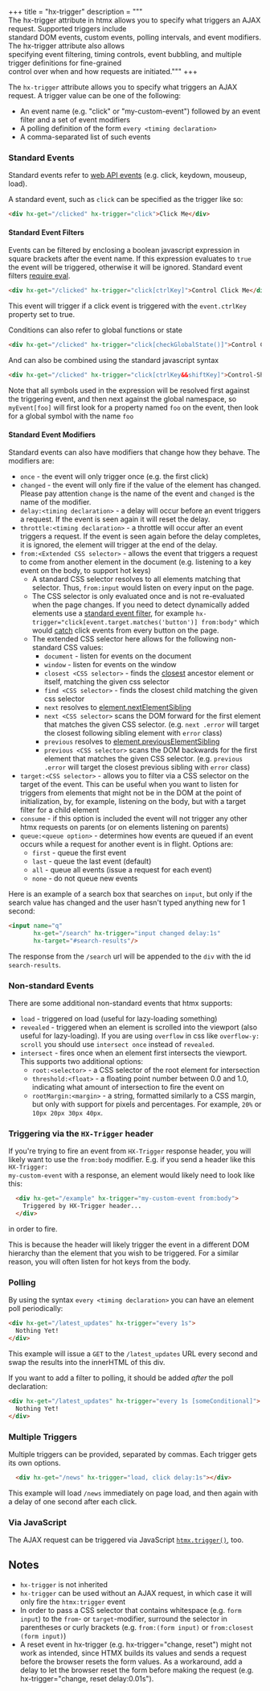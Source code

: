 +++
title = "hx-trigger"
description = """\
  The hx-trigger attribute in htmx allows you to specify what triggers an AJAX request. Supported triggers include \
  standard DOM events, custom events, polling intervals, and event modifiers. The hx-trigger attribute also allows \
  specifying event filtering, timing controls, event bubbling, and multiple trigger definitions for fine-grained \
  control over when and how requests are initiated."""
+++

The `hx-trigger` attribute allows you to specify what triggers an AJAX request.  A trigger
value can be one of the following:

* An event name (e.g. "click" or "my-custom-event") followed by an event filter and a set of event modifiers
* A polling definition of the form `every <timing declaration>`
* A comma-separated list of such events

### Standard Events

Standard events refer to [web API events](https://developer.mozilla.org/en-US/docs/Web/API/Element#events) (e.g. click, keydown, mouseup, load).

A standard event, such as `click` can be specified as the trigger like so:

```html
<div hx-get="/clicked" hx-trigger="click">Click Me</div>
```

#### Standard Event Filters

Events can be filtered by enclosing a boolean javascript expression in square brackets after the event name.  If
this expression evaluates to `true` the event will be triggered, otherwise it will be ignored. Standard event filters [require eval](@/docs.md#configuration-options).

```html
<div hx-get="/clicked" hx-trigger="click[ctrlKey]">Control Click Me</div>
```

This event will trigger if a click event is triggered with the `event.ctrlKey` property set to true.

Conditions can also refer to global functions or state

```html
<div hx-get="/clicked" hx-trigger="click[checkGlobalState()]">Control Click Me</div>
```

And can also be combined using the standard javascript syntax

```html
<div hx-get="/clicked" hx-trigger="click[ctrlKey&&shiftKey]">Control-Shift Click Me</div>
```

Note that all symbols used in the expression will be resolved first against the triggering event, and then next
against the global namespace, so `myEvent[foo]` will first look for a property named `foo` on the event, then look
for a global symbol with the name `foo`

#### Standard Event Modifiers

Standard events can also have modifiers that change how they behave.  The modifiers are:

* `once` - the event will only trigger once (e.g. the first click)
* `changed` - the event will only fire if the value of the element has changed. Please pay attention `change` is the name of the event and `changed` is the name of the modifier.
* `delay:<timing declaration>` - a delay will occur before an event triggers a request.  If the event
is seen again it will reset the delay.
* `throttle:<timing declaration>` - a throttle will occur after an event triggers a request. If the event
is seen again before the delay completes, it is ignored, the element will trigger at the end of the delay.
* `from:<Extended CSS selector>` - allows the event that triggers a request to come from another element in the document (e.g. listening to a key event on the body, to support hot keys)
  * A standard CSS selector resolves to all elements matching that selector. Thus, `from:input` would listen on every input on the page.
  * The CSS selector is only evaluated once and is not re-evaluated when the page changes. If you need to detect dynamically added elements use a [standard event filter](#standard-event-filters), for example `hx-trigger="click[event.target.matches('button')] from:body"` which would [catch](https://developer.mozilla.org/en-US/docs/Learn/JavaScript/Building_blocks/Event_bubbling) click events from every button on the page.
  * The extended CSS selector here allows for the following non-standard CSS values:
    * `document` - listen for events on the document
    * `window` - listen for events on the window
    * `closest <CSS selector>` - finds the [closest](https://developer.mozilla.org/docs/Web/API/Element/closest) ancestor element or itself, matching the given css selector
    * `find <CSS selector>` - finds the closest child matching the given css selector
    * `next` resolves to [element.nextElementSibling](https://developer.mozilla.org/docs/Web/API/Element/nextElementSibling)
    * `next <CSS selector>` scans the DOM forward for the first element that matches the given CSS selector.
      (e.g. `next .error` will target the closest following sibling element with `error` class)
    * `previous` resolves to [element.previousElementSibling](https://developer.mozilla.org/docs/Web/API/Element/previousElementSibling)
    * `previous <CSS selector>` scans the DOM backwards for the first element that matches the given CSS selector.
      (e.g. `previous .error` will target the closest previous sibling with `error` class)
* `target:<CSS selector>` - allows you to filter via a CSS selector on the target of the event.  This can be useful when you want to listen for
triggers from elements that might not be in the DOM at the point of initialization, by, for example, listening on the body,
but with a target filter for a child element
* `consume` - if this option is included the event will not trigger any other htmx requests on parents (or on elements
  listening on parents)
* `queue:<queue option>` - determines how events are queued if an event occurs while a request for another event is in flight.  Options are:
  * `first` - queue the first event
  * `last` - queue the last event (default)
  * `all` - queue all events (issue a request for each event)
  * `none` - do not queue new events

Here is an example of a search box that searches on `input`, but only if the search value has changed
and the user hasn't typed anything new for 1 second:

```html
<input name="q"
       hx-get="/search" hx-trigger="input changed delay:1s"
       hx-target="#search-results"/>
```

The response from the `/search` url will be appended to the `div` with the id `search-results`.

### Non-standard Events

There are some additional non-standard events that htmx supports:

* `load` - triggered on load (useful for lazy-loading something)
* `revealed` - triggered when an element is scrolled into the viewport (also useful for lazy-loading). If you are using `overflow` in css like `overflow-y: scroll` you should use `intersect once` instead of `revealed`.
* `intersect` - fires once when an element first intersects the viewport.  This supports two additional options:
    * `root:<selector>` - a CSS selector of the root element for intersection
    * `threshold:<float>` - a floating point number between 0.0 and 1.0, indicating what amount of intersection to fire the event on
    * `rootMargin:<margin>` - a string, formatted similarly to a CSS margin, but only with support for pixels and percentages. For example, `20%` or `10px 20px 30px 40px`.

### Triggering via the `HX-Trigger` header

If you're trying to fire an event from <code>HX-Trigger</code> response  header, you will likely want to
use the `from:body` modifier.  E.g. if you send a header like this <code>HX-Trigger: my-custom-event</code>
with a response, an element would likely need to look like this:

```html
  <div hx-get="/example" hx-trigger="my-custom-event from:body">
    Triggered by HX-Trigger header...
  </div>
```

in order to fire.

This is because the header will likely trigger the event in a different DOM hierarchy than the element that you
wish to be triggered.  For a similar reason, you will often listen for hot keys from the body.

### Polling

By using the syntax `every <timing declaration>` you can have an element poll periodically:

```html
<div hx-get="/latest_updates" hx-trigger="every 1s">
  Nothing Yet!
</div>
```

This example will issue a `GET` to the `/latest_updates` URL every second and swap the results into
the innerHTML of this div.

If you want to add a filter to polling, it should be added *after* the poll declaration:

```html
<div hx-get="/latest_updates" hx-trigger="every 1s [someConditional]">
  Nothing Yet!
</div>
```

### Multiple Triggers

Multiple triggers can be provided, separated by commas.  Each trigger gets its own options.
```html
  <div hx-get="/news" hx-trigger="load, click delay:1s"></div>
```
This example will load `/news` immediately on page load, and then again with a delay of one second after each click.

### Via JavaScript

The AJAX request can be triggered via JavaScript [`htmx.trigger()`](@/api.md#trigger), too.

## Notes

* `hx-trigger` is not inherited
* `hx-trigger` can be used without an AJAX request, in which case it will only fire the `htmx:trigger` event
* In order to pass a CSS selector that contains whitespace (e.g. `form input`) to the `from`- or `target`-modifier, surround the selector in parentheses or curly brackets (e.g. `from:(form input)` or `from:closest (form input)`)
* A reset event in hx-trigger (e.g. hx-trigger="change, reset") might not work as intended, since HTMX builds its values and sends a request before the browser resets the form values. As a workaround, add a delay to let the browser reset the form before making the request (e.g. hx-trigger="change, reset delay:0.01s"). 
